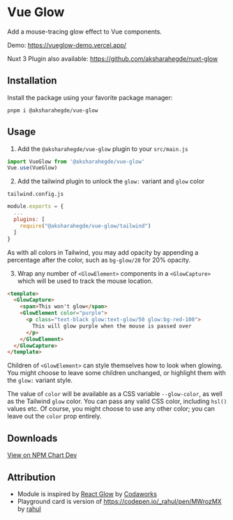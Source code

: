 # Vue Glow

Add a mouse-tracing glow effect to Vue components.

Demo: https://vueglow-demo.vercel.app/

Nuxt 3 Plugin also available: https://github.com/aksharahegde/nuxt-glow

## Installation

Install the package using your favorite package manager:

```shell
pnpm i @aksharahegde/vue-glow
```

## Usage

1. Add the `@aksharahegde/vue-glow` plugin to your `src/main.js`

```js
import VueGlow from '@aksharahegde/vue-glow'
Vue.use(VueGlow)
```

2. Add the tailwind plugin to unlock the `glow:` variant and `glow` color

`tailwind.config.js`
```js
module.exports = {
  ...
  plugins: [
    require("@aksharahegde/vue-glow/tailwind")
  ]
}
```

As with all colors in Tailwind, you may add opacity by appending a percentage after the color, such as `bg-glow/20` for 20% opacity.

3. Wrap any number of `<GlowElement>` components in a `<GlowCapture>` which will be used to track the mouse location.

```html
<template>
  <GlowCapture>
    <span>This won't glow</span>
    <GlowElement color="purple">
      <p class="text-black glow:text-glow/50 glow:bg-red-100">
        This will glow purple when the mouse is passed over
      </p>
    </GlowElement>
  </GlowCapture>
</template>
```

Children of `<GlowElement>` can style themselves how to look when glowing. You might choose to leave some children unchanged, or highlight them with the `glow:` variant style.

The value of `color` will be available as a CSS variable `--glow-color`, as well as the Tailwind `glow` color.
You can pass any valid CSS color, including `hsl()` values etc.
Of course, you might choose to use any other color; you can leave out the `color` prop entirely.

## Downloads
[View on NPM Chart Dev](https://npm.chart.dev/@aksharahegde/vue-glow?primary=emerald&gray=cool&theme=dark)

## Attribution
- Module is inspired by [React Glow](https://github.com/codaworks/react-glow) by [Codaworks](https://github.com/codaworks)
- Playground card is version of https://codepen.io/_rahul/pen/MWrozMX by [rahul](https://codepen.io/_rahul)
